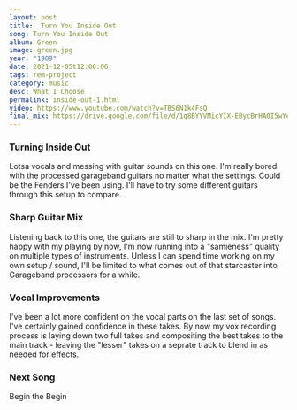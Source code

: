 ```yaml
---
layout: post
title:  Turn You Inside Out
song: Turn You Inside Out
album: Green
image: green.jpg
year: "1989"
date: 2021-12-05t12:00:06
tags: rem-project
category: music
desc: What I Choose
permalink: inside-out-1.html
video: https://www.youtube.com/watch?v=TBS6N1k4FsQ
final_mix: https://drive.google.com/file/d/1q8BYYVMicYIX-EBycBrHA0I5wYeSAlKQ/view?usp=sharing
---
```


### Turning Inside Out

Lotsa vocals and messing with guitar sounds on this one. I'm really bored with the processed garageband guitars no matter what the settings. Could be the Fenders I've been using. I'll have to try some different guitars through this setup to compare.

### Sharp Guitar Mix

Listening back to this one, the guitars are still to sharp in the mix. I'm pretty happy with my playing by now, I'm now running into a "samieness" quality on multiple types of instruments. Unless I can spend time working on my own setup / sound, I'll be limited to what comes out of that starcaster into Garageband processors for a while.

### Vocal Improvements

I've been a lot more confident on the vocal parts on the last set of songs. I've certainly gained confidence in these takes. By now my vox recording process is laying down two full takes and compositing the best takes to the main track - leaving the "lesser" takes on a seprate track to blend in as needed for effects.

### Next Song

Begin the Begin




